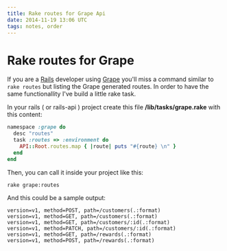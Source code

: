 ```yaml
---
title: Rake routes for Grape Api
date: 2014-11-19 13:06 UTC
tags: notes, order
---
```


# Rake routes for Grape

If you are a [Rails](http://rubyonrails.org/) developer using [Grape](https://github.com/intridea/grape) you'll miss a command similar to ```rake routes``` but listing the Grape generated routes. In order to have the same functionallity I've build a little rake task.

In your rails ( or rails-api ) project create this file **/lib/tasks/grape.rake** with this content:

~~~ruby
namespace :grape do
  desc "routes"
  task :routes => :environment do
    API::Root.routes.map { |route| puts "#{route} \n" }
  end
end
~~~


Then, you can call it inside your project like this:

~~~bash
rake grape:routes
~~~

And this could be a sample output:

~~~shell
version=v1, method=POST, path=/customers(.:format)
version=v1, method=GET, path=/customers(.:format)
version=v1, method=GET, path=/customers/:id(.:format)
version=v1, method=PATCH, path=/customers/:id(.:format)
version=v1, method=GET, path=/rewards(.:format)
version=v1, method=POST, path=/rewards(.:format)
~~~